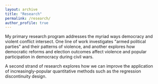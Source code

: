 ```yaml
---
layout: archive
title: "Research"
permalink: /research/
author_profile: true
---
```


My primary research program addresses the myriad ways democracy and violent conflict intersect. One line of work investigates "armed political parties" and their patterns of violence, and another explores how democratic reforms and election outcomes affect violence and popular participation in democracy during civil wars.

A second strand of research explores how we can improve the application of increasingly-popular quantitative methods such as the regression discontinuity design.
